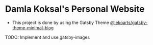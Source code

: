 # Damla Koksal's Personal Website

- This project is done by using the Gatsby Theme [@lekoarts/gatsby-theme-minimal-blog](https://github.com/LekoArts/gatsby-themes/tree/master/themes/gatsby-theme-minimal-blog)

TODO: Implement and use gatsby-images
